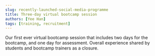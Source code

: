 ```yaml
---
slug: recently-launched-social-media-programme
title: Three-day virtual bootcamp session
authors: [Yee Han]
tags: [training, recruitment]
---
```


Our first ever virtual bootcamp session that includes two days for the bootcamp, and one day for assessment. Overall experience shared by students and bootcamp trainers as a closure.

<!--truncate-->

